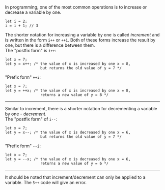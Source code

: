 In programming, one of the most common operations is to increase or decrease a variable by one.
```
let i = 2;
i = i + 1; // 3
```
The shorter notation for increasing a variable by one is called *increment* and is written in the form `i++` or `++i`. Both of these forms increase the result by one, but there is a difference between them.  
The "postfix form" is `i++`:
```
let x = 7;
let y = x++; /* the value of x is increased by one x = 8,
                but returns the old value of y = 7 */
```
"Prefix form" `++i`:
```
let x = 7;
let y = ++x; /* the value of x is increased by one x = 8,
                returns a new value of y = 8 */
```
* * * * * 
Similar to increment, there is a shorter notation for decrementing a variable by one - *decrement*.  
The "postfix form" of `i--`:
```
let x = 7;
let y = x--; /* the value of x is decreased by one x = 6,
                but returns the old value of y = 7 */
```
"Prefix form" `--i`:
```
let x = 7;
let y = --x; /* the value of x is decreased by one x = 6,
                returns a new value of y = 6 */
```
* * * * *

It should be noted that increment/decrement can only be applied to a variable. The `5++` code will give an error.

